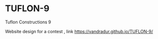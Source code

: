 # TUFLON-9
Tuflon Constructions 9

Website design for a contest , link https://vandradur.github.io/TUFLON-9/
